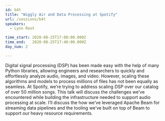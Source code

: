 ```yaml
---
id: b4t
title: "Wiggly Air and Data Processing at Spotify"
url: /sessions/b4t
speakers:
  - Lynn Root

time_start: 2020-08-25T17:00:00.000Z
time_end:   2020-08-25T17:40:00.000Z
day_num: 2

---
```


Digital signal processing (DSP) has been made easy with the help of many Python libraries, allowing engineers and researchers to quickly and effortlessly analyze audio, images, and video. However, scaling these algorithms and models to process millions of files has not been equally as seamless. At Spotify, we’re trying to address scaling DSP over our catalog of over 50 million songs. This talk will discuss the challenges we’ve encountered while building the infrastructure needed to support audio processing at scale. I’ll discuss the how we’ve leveraged Apache Beam for streaming data pipelines and the tooling we’ve built on top of Beam to support our heavy resource requirements.

